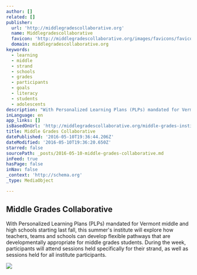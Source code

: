 ```yaml
---
author: []
related: []
publisher:
  url: 'http://middlegradescollaborative.org'
  name: Middlegradescollaborative
  favicon: 'http://middlegradescollaborative.org/images/favicons/favicon.ico'
  domain: middlegradescollaborative.org
keywords:
  - learning
  - middle
  - strand
  - schools
  - grades
  - participants
  - goals
  - literacy
  - students
  - adolescents
description: "With Personalized Learning Plans (PLPs) mandated for Vermont middle and high schools starting last fall, this summer's institute will explore how teachers, teams and schools can develop flexible pathways that are developmentally appropriate for middle grades students. During the week, participants will attend sessions held specifically for their strand, as well as sessions held for all institute participants."
inLanguage: en
app_links: []
isBasedOnUrl: 'http://middlegradescollaborative.org/middle-grades-institute-2016.html'
title: Middle Grades Collaborative
datePublished: '2016-05-10T19:36:44.206Z'
dateModified: '2016-05-10T19:36:20.650Z'
starred: false
sourcePath: _posts/2016-05-10-middle-grades-collaborative.md
inFeed: true
hasPage: false
inNav: false
_context: 'http://schema.org'
_type: MediaObject

---
```

<article style=""><h1>Middle Grades Collaborative</h1><p>With Personalized Learning Plans (PLPs) mandated for Vermont middle and high schools starting last fall, this summer's institute will explore how teachers, teams and schools can develop flexible pathways that are developmentally appropriate for middle grades students. During the week, participants will attend sessions held specifically for their strand, as well as sessions held for all institute participants.</p><img src="http://middlegradescollaborative.org/images/MGI_FB4.png" /></article>
